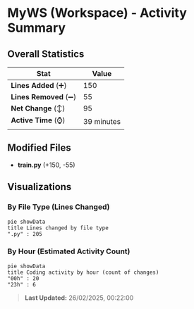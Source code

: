 # MyWS (Workspace) - Activity Summary 

## Overall Statistics

| Stat                   | Value                                                             |
| ---------------------- | ----------------------------------------------------------------- |
| **Lines Added** (➕)   | 150                                          |
| **Lines Removed** (➖) | 55                                        |
| **Net Change** (↕)    | 95                |
| **Active Time** (⌚)   | 39 minutes |


## Modified Files
- **train.py** (+150, -55)

## Visualizations

### By File Type (Lines Changed)

```mermaid
pie showData
title Lines changed by file type
".py" : 205
```

### By Hour (Estimated Activity Count)

```mermaid
pie showData
title Coding activity by hour (count of changes)
"00h" : 20
"23h" : 6
```


> **Last Updated:** 26/02/2025, 00:22:00